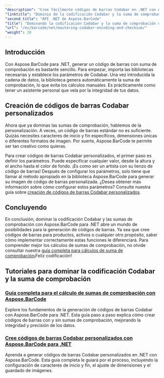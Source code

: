 ```yaml
---
"description": "Cree fácilmente códigos de barras Codabar en .NET con Aspose.BarCode. Explore tutoriales sobre cálculos de suma de comprobación y generación de códigos de barras personalizados."
"linktitle": "Dominio de la codificación Codabar y la suma de comprobación"
"second_title": "API .NET de Aspose.BarCode"
"title": "Dominando la codificación Codabar y la suma de comprobación en Aspose.BarCode"
"url": "/es/barcode/net/mastering-codabar-encoding-and-checksum/"
"weight": 20
---
```


## Introducción

Con Aspose.BarCode para .NET, generar un código de barras con suma de comprobación es bastante sencillo. Para empezar, importa las bibliotecas necesarias y establece los parámetros de Codabar. Una vez introducida la cadena de datos, la biblioteca genera automáticamente la suma de comprobación, lo que evita los cálculos manuales. Es prácticamente como tener un asistente personal que vela por la integridad de tus datos.

## Creación de códigos de barras Codabar personalizados

Ahora que ya dominas las sumas de comprobación, hablemos de la personalización. A veces, un código de barras estándar no es suficiente. Quizás necesites caracteres de inicio y fin específicos, dimensiones únicas o diferentes formatos de imagen. Por suerte, Aspose.BarCode te permite ser tan creativo como quieras.

Para crear códigos de barras Codabar personalizados, el primer paso es definir los parámetros. Puede especificar cualquier valor, desde la altura y el ancho hasta el color de fondo. ¡Es como ser un artista con su lienzo de código de barras! Después de configurar los parámetros, solo tiene que llamar al método apropiado en la biblioteca Aspose.BarCode para generar su imagen de código de barras personalizada. ¿Desea obtener más información sobre cómo configurar estos parámetros? Consulte nuestra guía sobre [creación de códigos de barras Codabar personalizados](./custom-codabar-barcodes/).

## Concluyendo

En conclusión, dominar la codificación Codabar y las sumas de comprobación con Aspose.BarCode para .NET abre un mundo de posibilidades para la generación de códigos de barras. Ya sea que cree códigos de barras para productos, activos o cualquier otro propósito, saber cómo implementar correctamente estas funciones le diferenciará. Para comprender mejor los cálculos de sumas de comprobación, no olvide consultar nuestra [guía completa para cálculos de suma de comprobación](./guide-to-checksum-calculation/)¡Feliz codificación!


## Tutoriales para dominar la codificación Codabar y la suma de comprobación
### [Guía completa para el cálculo de sumas de comprobación con Aspose.BarCode](./guide-to-checksum-calculation/)
Explore los fundamentos de la generación de códigos de barras Codabar con Aspose.BarCode para .NET. Esta guía paso a paso explica cómo crear códigos de barras con y sin sumas de comprobación, mejorando la integridad y precisión de los datos.
### [Cree códigos de barras Codabar personalizados con Aspose.BarCode para .NET](./custom-codabar-barcodes/)
Aprenda a generar códigos de barras Codabar personalizados en .NET con Aspose.BarCode. Esta guía completa le guiará por el proceso, incluyendo la configuración de caracteres de inicio y fin, el ajuste de dimensiones y el guardado de imágenes.